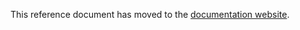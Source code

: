 This reference document has moved to the
[documentation website](https://docs.astral.sh/uv/pip/compatibility/).
